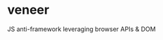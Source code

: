 # veneer
JS anti-framework leveraging browser APIs & DOM <template> tag 

Getting started: `npm install`

Run the tests: `npm run test`